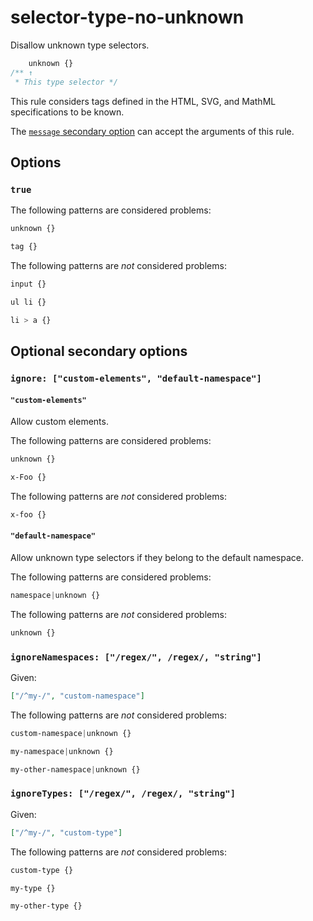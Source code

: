 # selector-type-no-unknown

Disallow unknown type selectors.

<!-- prettier-ignore -->
```css
    unknown {}
/** ↑
 * This type selector */
```

This rule considers tags defined in the HTML, SVG, and MathML specifications to be known.

The [`message` secondary option](https://github.com/stylelint/stylelint/tree/15.10.1/docsuser-guideconfigure.md#message) can accept the arguments of this rule.

## Options

### `true`

The following patterns are considered problems:

<!-- prettier-ignore -->
```css
unknown {}
```

<!-- prettier-ignore -->
```css
tag {}
```

The following patterns are _not_ considered problems:

<!-- prettier-ignore -->
```css
input {}
```

<!-- prettier-ignore -->
```css
ul li {}
```

<!-- prettier-ignore -->
```css
li > a {}
```

## Optional secondary options

### `ignore: ["custom-elements", "default-namespace"]`

#### `"custom-elements"`

Allow custom elements.

The following patterns are considered problems:

<!-- prettier-ignore -->
```css
unknown {}
```

<!-- prettier-ignore -->
```css
x-Foo {}
```

The following patterns are _not_ considered problems:

<!-- prettier-ignore -->
```css
x-foo {}
```

#### `"default-namespace"`

Allow unknown type selectors if they belong to the default namespace.

The following patterns are considered problems:

<!-- prettier-ignore -->
```css
namespace|unknown {}
```

The following patterns are _not_ considered problems:

<!-- prettier-ignore -->
```css
unknown {}
```

### `ignoreNamespaces: ["/regex/", /regex/, "string"]`

Given:

```json
["/^my-/", "custom-namespace"]
```

The following patterns are _not_ considered problems:

<!-- prettier-ignore -->
```css
custom-namespace|unknown {}
```

<!-- prettier-ignore -->
```css
my-namespace|unknown {}
```

<!-- prettier-ignore -->
```css
my-other-namespace|unknown {}
```

### `ignoreTypes: ["/regex/", /regex/, "string"]`

Given:

```json
["/^my-/", "custom-type"]
```

The following patterns are _not_ considered problems:

<!-- prettier-ignore -->
```css
custom-type {}
```

<!-- prettier-ignore -->
```css
my-type {}
```

<!-- prettier-ignore -->
```css
my-other-type {}
```
